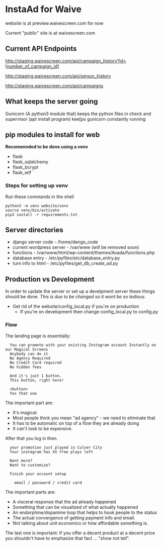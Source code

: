 # InstaAd for Waive

website is at preview.waivescreen.com for now

Current "public" site is at waivescreen.com

## Current API Endpoints

http://staging.waivescreen.com/api/campaign_history?id=[number_of_campaign_id]

http://staging.waivescreen.com/api/sensor_history

http://staging.waivescreen.com/api/campaigns

## What keeps the server going
Gunicorn (A python3 module that) keeps the python files in check and supervisor (apt install program) kee[ps gunicorn constantly running

## pip modules to install for web
__Recomennded to be done using a venv__
* flask
* flask_sqlalchemy
* flask_bcrypt
* flask_wtf
`
### Steps for setting up venv
Run these commands in the shell
```
python3 -m venv website/venv
source venv/bin/activate
pip3 install -r requirements.txt
```

## Server directories
* django server code - /home/dango_code
* current wordpress server - /var/www (will be removed soon)
* functions - /var/www/html/wp-content/themes/Avada/functions.php
* database entry - /etc/pyfiles/etc/database_entry.py
* turn info to html - /etc/pyfiles/get_db_create_ad.py

## Production vs Development
In order to update the server or set up a develpment server these things should be done. _This is due to be changed so it wont be so tedious_.
* Get rid of the website/config_local.py if you're on production 
	* If you're on development then change config_local.py to config.py


### Flow

The landing page is essentially:

```
  You can promote with your existing Instagram account Instantly on our Magical Screens
  Anybody can do it
  No Agency Required
  No Credit Card required
  No hidden fees

  And it's just 1 button.
  This button, right here!

  <button>
  Yes that one
```
The important part are:
  
  * It's magical. 
  * Most people think you mean "ad agency" - we need to eliminate that
  * It has to be automatic on top of a flow they are already doing
  * It can't look to be expensive.

After that you log in then.

```
  your promotion just played in Culver City
  Your instagram has XX free plays left

  Want more?
  Want to customize?

  Finish your account setup

    email / password / credit card
```

The important parts are:

  * A visceral response that the ad already happened
  * Something that can be visualized of what actually happened
  * An endorphine/dopamine loop that helps to hook people to the status
  * The actual convergence of getting payment info and email.
  * Not talking about unit economics or how affordable something is.

The last one is important: If you offer a decent product at a decent price you shouldn't
have to emphasize that fact ... "show not tell".


